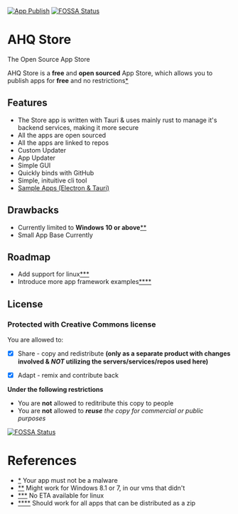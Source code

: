 [![App Publish](https://github.com/ahqsoftwares/tauri-ahq-store/actions/workflows/publish.yml/badge.svg?branch=master)](https://github.com/ahqsoftwares/tauri-ahq-store/actions/workflows/publish.yml)
[![FOSSA Status](https://app.fossa.com/api/projects/git%2Bgithub.com%2Fahqsoftwares%2Ftauri-ahq-store.svg?type=shield)](https://app.fossa.com/projects/git%2Bgithub.com%2Fahqsoftwares%2Ftauri-ahq-store?ref=badge_shield)

# AHQ Store

The Open Source App Store

AHQ Store is a **free** and **open sourced** App Store, which allows you to publish apps for **free** and no restrictions[*](#references)

## Features
 - The Store app is written with Tauri & uses mainly rust to manage it's backend services, making it more secure
 - All the apps are open sourced
 - All the apps are linked to repos
 - Custom Updater
 - App Updater
 - Simple GUI
 - Quickly binds with GitHub
 - Simple, inituitive cli tool
 - [Sample Apps (Electron & Tauri)](https://github.com/ahqsoftwares/ahqstore-sample-project)

## Drawbacks
 - Currently limited to **Windows 10 or above**[**](#references)
 - Small App Base Currently

## Roadmap
 - Add support for linux[***](#references)
 - Introduce more app framework examples[*\***](#references)

## License

### Protected with Creative Commons license

You are allowed to:

- [x] Share - copy and redistribute **(only as a separate product with changes involved & _NOT_ utilizing the servers/services/repos used here)**

- [x] Adapt - remix and contribute back

**Under the following restrictions**

- You are **not** allowed to reditribute this copy to people
- You are **not** allowed to _**reuse**_ _the copy for commercial or public purposes_

[![FOSSA Status](https://app.fossa.com/api/projects/git%2Bgithub.com%2Fahqsoftwares%2Ftauri-ahq-store.svg?type=large)](https://app.fossa.com/projects/git%2Bgithub.com%2Fahqsoftwares%2Ftauri-ahq-store?ref=badge_large)

# References
- [*](#ahq-store) Your app must not be a malware
- [**](#features) Might work for Windows 8.1 or 7, in our vms that didn't
- [***](#drawbacks) No ETA available for linux
- [*\***](#roadmap) Should work for all apps that can be distributed as a zip